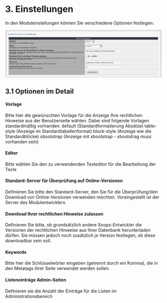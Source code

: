 # 3. Einstellungen

In den Moduleinstellungen können Sie verschiedene Optionen festlegen:<br/>

![](../assets/3preferences.png)

## 3.1 Optionen im Detail
#### Vorlage
Bitte hier die gewünschten Vorlage für die Anzeige Ihre rechtlichen Hinweise aus der Benutzerseite wählen.
Dabei sind folgende Vorlagen standardmäßig vorhanden:
default (Standardformatierung Absätze)
table-style (Anzeige im Standardtabellenformat)
block-style (Anzeige wie die Standardblöcke)
xbootstrap (Anzeige mit xbootstrap - xbootstrag muss vorhanden sein)

#### Editor
Bitte wählen Sie den zu verwendenden Texteditor für die Bearbeitung der Texte

#### Standard-Server für Überprüfung auf Online-Versionen
Definieren Sie bitte den Standard-Server, den Sie für die Überprüfung/den Download von Online-Versionen verwenden möchten.
Voreingestellt ist der Server des Modulentwicklers.

#### Download Ihrer rechtlichen Hinweise zulassen
Definieren Sie bitte, ob grundsätzlich andere Xoops-Entwickler die Versionen der rechtlichen Hinweise aus Ihrer Datenbank herunterladen dürfen. Sie müssen jedoch noch zusätzlich je Version festlegen, ob diese downloadbar sein soll.

#### Keywords
Bitte hier die Schlüsselwörter eingeben (getrennt durch ein Komma), die in den Metatags ihrer Seite verwendet werden sollen.

#### Listeneinträge Admin-Seiten
Definieren sie die Anzahl der Einträge für die Listen im Administrationsbereich
